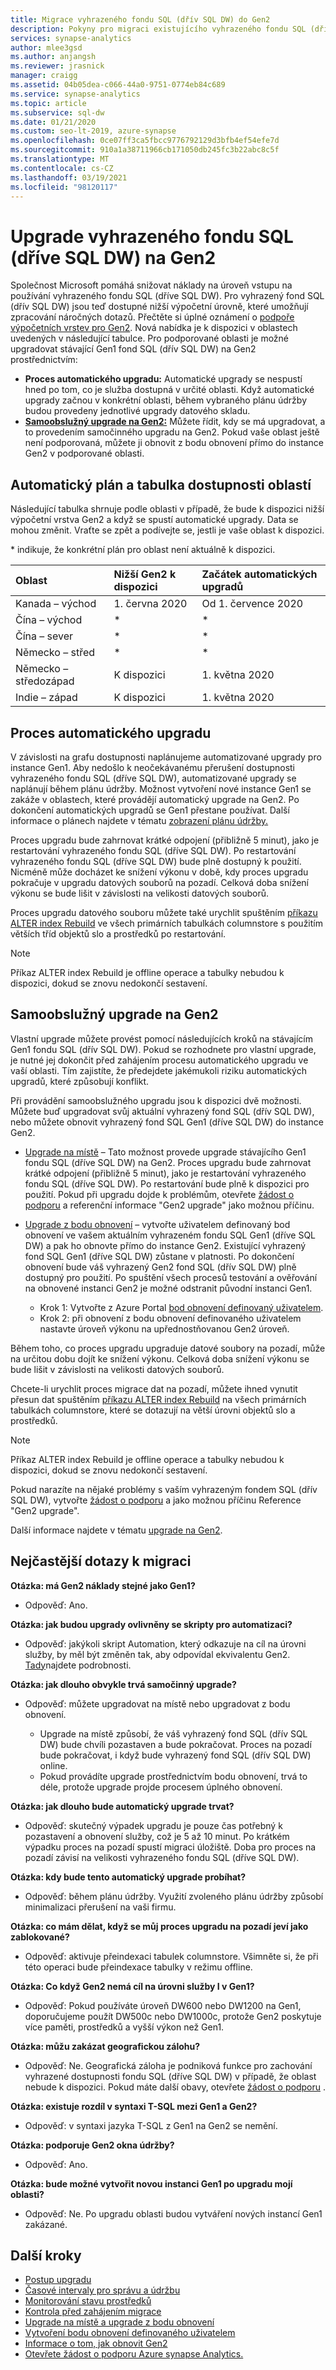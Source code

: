 ```yaml
---
title: Migrace vyhrazeného fondu SQL (dřív SQL DW) do Gen2
description: Pokyny pro migraci existujícího vyhrazeného fondu SQL (dříve SQL DW) do Gen2 a plánu migrace podle oblasti.
services: synapse-analytics
author: mlee3gsd
ms.author: anjangsh
ms.reviewer: jrasnick
manager: craigg
ms.assetid: 04b05dea-c066-44a0-9751-0774eb84c689
ms.service: synapse-analytics
ms.topic: article
ms.subservice: sql-dw
ms.date: 01/21/2020
ms.custom: seo-lt-2019, azure-synapse
ms.openlocfilehash: 0ce07ff3ca5fbcc9776792129d3bfb4ef54efe7d
ms.sourcegitcommit: 910a1a38711966cb171050db245fc3b22abc8c5f
ms.translationtype: MT
ms.contentlocale: cs-CZ
ms.lasthandoff: 03/19/2021
ms.locfileid: "98120117"
---
```

# <a name="upgrade-your-dedicated-sql-pool-formerly-sql-dw-to-gen2"></a>Upgrade vyhrazeného fondu SQL (dříve SQL DW) na Gen2

Společnost Microsoft pomáhá snižovat náklady na úroveň vstupu na používání vyhrazeného fondu SQL (dříve SQL DW).  Pro vyhrazený fond SQL (dřív SQL DW) jsou teď dostupné nižší výpočetní úrovně, které umožňují zpracování náročných dotazů. Přečtěte si úplné oznámení o [podpoře výpočetních vrstev pro Gen2](https://azure.microsoft.com/blog/azure-sql-data-warehouse-gen2-now-supports-lower-compute-tiers/). Nová nabídka je k dispozici v oblastech uvedených v následující tabulce. Pro podporované oblasti je možné upgradovat stávající Gen1 fond SQL (dřív SQL DW) na Gen2 prostřednictvím:

- **Proces automatického upgradu:** Automatické upgrady se nespustí hned po tom, co je služba dostupná v určité oblasti.  Když automatické upgrady začnou v konkrétní oblasti, během vybraného plánu údržby budou provedeny jednotlivé upgrady datového skladu.
- [**Samoobslužný upgrade na Gen2:**](#self-upgrade-to-gen2) Můžete řídit, kdy se má upgradovat, a to provedením samočinného upgradu na Gen2. Pokud vaše oblast ještě není podporovaná, můžete ji obnovit z bodu obnovení přímo do instance Gen2 v podporované oblasti.

## <a name="automated-schedule-and-region-availability-table"></a>Automatický plán a tabulka dostupnosti oblastí

Následující tabulka shrnuje podle oblasti v případě, že bude k dispozici nižší výpočetní vrstva Gen2 a když se spustí automatické upgrady. Data se mohou změnit. Vraťte se zpět a podívejte se, jestli je vaše oblast k dispozici.

\* indikuje, že konkrétní plán pro oblast není aktuálně k dispozici.

| **Oblast** | **Nižší Gen2 k dispozici** | **Začátek automatických upgradů** |
|:--- |:--- |:--- |
| Kanada – východ |1\. června 2020 |Od 1. července 2020 |
| Čína – východ |\* |\* |
| Čína – sever |\* |\* |
| Německo – střed |\* |\* |
| Německo – středozápad |K dispozici |1. května 2020 |
| Indie – západ |K dispozici |1. května 2020  |

## <a name="automatic-upgrade-process"></a>Proces automatického upgradu

V závislosti na grafu dostupnosti naplánujeme automatizované upgrady pro instance Gen1. Aby nedošlo k neočekávanému přerušení dostupnosti vyhrazeného fondu SQL (dříve SQL DW), automatizované upgrady se naplánují během plánu údržby. Možnost vytvoření nové instance Gen1 se zakáže v oblastech, které provádějí automatický upgrade na Gen2. Po dokončení automatických upgradů se Gen1 přestane používat. Další informace o plánech najdete v tématu [zobrazení plánu údržby.](maintenance-scheduling.md#view-a-maintenance-schedule)

Proces upgradu bude zahrnovat krátké odpojení (přibližně 5 minut), jako je restartování vyhrazeného fondu SQL (dříve SQL DW).  Po restartování vyhrazeného fondu SQL (dříve SQL DW) bude plně dostupný k použití. Nicméně může docházet ke snížení výkonu v době, kdy proces upgradu pokračuje v upgradu datových souborů na pozadí. Celková doba snížení výkonu se bude lišit v závislosti na velikosti datových souborů.

Proces upgradu datového souboru můžete také urychlit spuštěním [příkazu ALTER index Rebuild](sql-data-warehouse-tables-index.md) ve všech primárních tabulkách columnstore s použitím větších tříd objektů slo a prostředků po restartování.

> [!NOTE]
> Příkaz ALTER index Rebuild je offline operace a tabulky nebudou k dispozici, dokud se znovu nedokončí sestavení.

## <a name="self-upgrade-to-gen2"></a>Samoobslužný upgrade na Gen2

Vlastní upgrade můžete provést pomocí následujících kroků na stávajícím Gen1 fondu SQL (dřív SQL DW). Pokud se rozhodnete pro vlastní upgrade, je nutné jej dokončit před zahájením procesu automatického upgradu ve vaší oblasti. Tím zajistíte, že předejdete jakémukoli riziku automatických upgradů, které způsobují konflikt.

Při provádění samoobslužného upgradu jsou k dispozici dvě možnosti.  Můžete buď upgradovat svůj aktuální vyhrazený fond SQL (dřív SQL DW), nebo můžete obnovit vyhrazený fond SQL Gen1 (dříve SQL DW) do instance Gen2.

- [Upgrade na místě](upgrade-to-latest-generation.md) – Tato možnost provede upgrade stávajícího Gen1 fondu SQL (dříve SQL DW) na Gen2. Proces upgradu bude zahrnovat krátké odpojení (přibližně 5 minut), jako je restartování vyhrazeného fondu SQL (dříve SQL DW).  Po restartování bude plně k dispozici pro použití. Pokud při upgradu dojde k problémům, otevřete [žádost o podporu](sql-data-warehouse-get-started-create-support-ticket.md) a referenční informace "Gen2 upgrade" jako možnou příčinu.
- [Upgrade z bodu obnovení](sql-data-warehouse-restore-points.md) – vytvořte uživatelem definovaný bod obnovení ve vašem aktuálním vyhrazeném fondu SQL Gen1 (dříve SQL DW) a pak ho obnovte přímo do instance Gen2. Existující vyhrazený fond SQL Gen1 (dříve SQL DW) zůstane v platnosti. Po dokončení obnovení bude váš vyhrazený Gen2 fond SQL (dřív SQL DW) plně dostupný pro použití.  Po spuštění všech procesů testování a ověřování na obnovené instanci Gen2 je možné odstranit původní instanci Gen1.

  - Krok 1: Vytvořte z Azure Portal [bod obnovení definovaný uživatelem](sql-data-warehouse-restore-active-paused-dw.md).
  - Krok 2: při obnovení z bodu obnovení definovaného uživatelem nastavte úroveň výkonu na upřednostňovanou Gen2 úroveň.

Během toho, co proces upgradu upgraduje datové soubory na pozadí, může na určitou dobu dojít ke snížení výkonu. Celková doba snížení výkonu se bude lišit v závislosti na velikosti datových souborů.

Chcete-li urychlit proces migrace dat na pozadí, můžete ihned vynutit přesun dat spuštěním [příkazu ALTER index Rebuild](sql-data-warehouse-tables-index.md) na všech primárních tabulkách columnstore, které se dotazují na větší úrovni objektů slo a prostředků.

> [!NOTE]
> Příkaz ALTER index Rebuild je offline operace a tabulky nebudou k dispozici, dokud se znovu nedokončí sestavení.

Pokud narazíte na nějaké problémy s vaším vyhrazeným fondem SQL (dřív SQL DW), vytvořte [žádost o podporu](sql-data-warehouse-get-started-create-support-ticket.md) a jako možnou příčinu Reference "Gen2 upgrade".

Další informace najdete v tématu [upgrade na Gen2](upgrade-to-latest-generation.md).

## <a name="migration-frequently-asked-questions"></a>Nejčastější dotazy k migraci

**Otázka: má Gen2 náklady stejné jako Gen1?**

- Odpověď: Ano.

**Otázka: jak budou upgrady ovlivněny se skripty pro automatizaci?**

- Odpověď: jakýkoli skript Automation, který odkazuje na cíl na úrovni služby, by měl být změněn tak, aby odpovídal ekvivalentu Gen2.  [Tady](upgrade-to-latest-generation.md#upgrade-in-a-supported-region-using-the-azure-portal)najdete podrobnosti.

**Otázka: jak dlouho obvykle trvá samočinný upgrade?**

- Odpověď: můžete upgradovat na místě nebo upgradovat z bodu obnovení.

  - Upgrade na místě způsobí, že váš vyhrazený fond SQL (dřív SQL DW) bude chvíli pozastaven a bude pokračovat.  Proces na pozadí bude pokračovat, i když bude vyhrazený fond SQL (dřív SQL DW) online.  
  - Pokud provádíte upgrade prostřednictvím bodu obnovení, trvá to déle, protože upgrade projde procesem úplného obnovení.

**Otázka: jak dlouho bude automatický upgrade trvat?**

- Odpověď: skutečný výpadek upgradu je pouze čas potřebný k pozastavení a obnovení služby, což je 5 až 10 minut. Po krátkém výpadku proces na pozadí spustí migraci úložiště. Doba pro proces na pozadí závisí na velikosti vyhrazeného fondu SQL (dříve SQL DW).

**Otázka: kdy bude tento automatický upgrade probíhat?**

- Odpověď: během plánu údržby. Využití zvoleného plánu údržby způsobí minimalizaci přerušení na vaši firmu.

**Otázka: co mám dělat, když se můj proces upgradu na pozadí jeví jako zablokované?**

- Odpověď: aktivuje přeindexaci tabulek columnstore. Všimněte si, že při této operaci bude přeindexace tabulky v režimu offline.

**Otázka: Co když Gen2 nemá cíl na úrovni služby I v Gen1?**

- Odpověď: Pokud používáte úroveň DW600 nebo DW1200 na Gen1, doporučujeme použít DW500c nebo DW1000c, protože Gen2 poskytuje více paměti, prostředků a vyšší výkon než Gen1.

**Otázka: můžu zakázat geografickou zálohu?**

- Odpověď: Ne. Geografická záloha je podniková funkce pro zachování vyhrazené dostupnosti fondu SQL (dříve SQL DW) v případě, že oblast nebude k dispozici. Pokud máte další obavy, otevřete [žádost o podporu](sql-data-warehouse-get-started-create-support-ticket.md) .

**Otázka: existuje rozdíl v syntaxi T-SQL mezi Gen1 a Gen2?**

- Odpověď: v syntaxi jazyka T-SQL z Gen1 na Gen2 se nemění.

**Otázka: podporuje Gen2 okna údržby?**

- Odpověď: Ano.

**Otázka: bude možné vytvořit novou instanci Gen1 po upgradu mojí oblasti?**

- Odpověď: Ne. Po upgradu oblasti budou vytváření nových instancí Gen1 zakázané.

## <a name="next-steps"></a>Další kroky

- [Postup upgradu](upgrade-to-latest-generation.md)
- [Časové intervaly pro správu a údržbu](maintenance-scheduling.md)
- [Monitorování stavu prostředků](../../service-health/resource-health-overview.md?toc=/azure/synapse-analytics/sql-data-warehouse/toc.json&bc=/azure/synapse-analytics/sql-data-warehouse/breadcrumb/toc.json)
- [Kontrola před zahájením migrace](upgrade-to-latest-generation.md#before-you-begin)
- [Upgrade na místě a upgrade z bodu obnovení](upgrade-to-latest-generation.md)
- [Vytvoření bodu obnovení definovaného uživatelem](sql-data-warehouse-restore-points.md)
- [Informace o tom, jak obnovit Gen2](sql-data-warehouse-restore-active-paused-dw.md)
- [Otevřete žádost o podporu Azure synapse Analytics.](./sql-data-warehouse-get-started-create-support-ticket.md)
